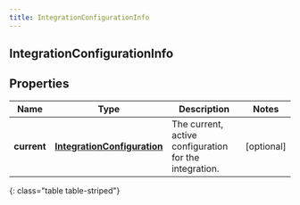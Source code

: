 ```yaml
---
title: IntegrationConfigurationInfo
---
```

## IntegrationConfigurationInfo


## Properties

| Name | Type | Description | Notes |
| ------------ | ------------- | ------------- | ------------- |
| **current** | [**IntegrationConfiguration**](IntegrationConfiguration.html) | The current, active configuration for the integration. |  [optional] |
{: class="table table-striped"}



